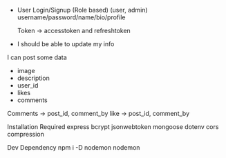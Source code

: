 - User Login/Signup (Role based) (user, admin)
  username/password/name/bio/profile

  Token -> accesstoken and refreshtoken

- I should be able to update my info

I can post some data
 - image
 - description
 - user_id
 - likes
 - comments

 Comments -> post_id, comment_by
 like -> post_id, comment_by

Installation Required
 express
 bcrypt
 jsonwebtoken
 mongoose
 dotenv
 cors
 compression

 Dev Dependency npm i -D nodemon
 nodemon